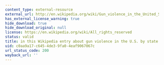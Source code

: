 ```yaml
---
content_type: external-resource
external_url: http://en.wikipedia.org/wiki/Gun_violence_in_the_United_States_by_state
has_external_license_warning: true
hide_download: true
hide_download_original: null
license: https://en.wikipedia.org/wiki/All_rights_reserved
status: valid
title: in this Wikipedia entry about gun violence in the U.S. by state.
uid: c0aa9a17-c645-4de3-9fa0-4eaf9067067c
url_status_code: 200
wayback_url: ''
---
```

